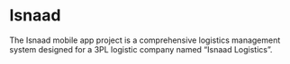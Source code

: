 # Isnaad
The Isnaad mobile app project is a comprehensive logistics management system designed for a 3PL logistic company named “Isnaad Logistics”. 
